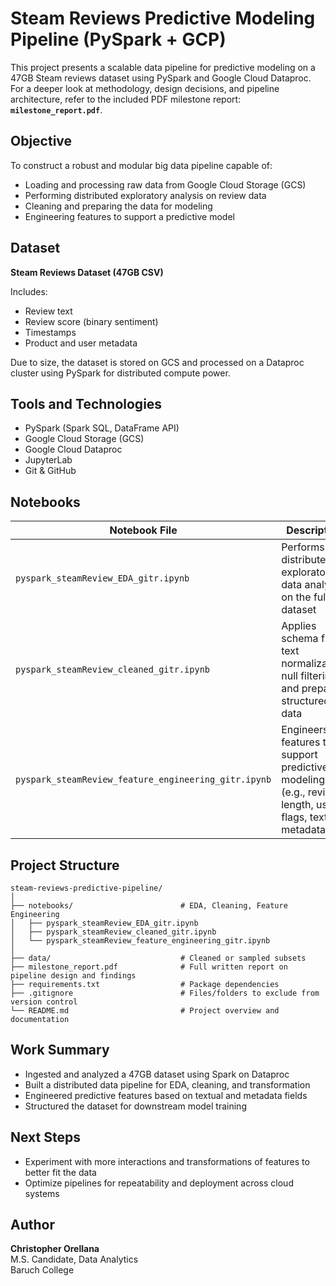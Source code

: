 # Steam Reviews Predictive Modeling Pipeline (PySpark + GCP)

This project presents a scalable data pipeline for predictive modeling on a 47GB Steam reviews dataset using PySpark and Google Cloud Dataproc. For a deeper look at methodology, design decisions, and pipeline architecture, refer to the included PDF milestone report: **`milestone_report.pdf`**.

## Objective

To construct a robust and modular big data pipeline capable of:
- Loading and processing raw data from Google Cloud Storage (GCS)
- Performing distributed exploratory analysis on review data
- Cleaning and preparing the data for modeling
- Engineering features to support a predictive model

## Dataset

**Steam Reviews Dataset (47GB CSV)**  

Includes:
- Review text  
- Review score (binary sentiment)  
- Timestamps  
- Product and user metadata  

Due to size, the dataset is stored on GCS and processed on a Dataproc cluster using PySpark for distributed compute power.

## Tools and Technologies

- PySpark (Spark SQL, DataFrame API)
- Google Cloud Storage (GCS)
- Google Cloud Dataproc
- JupyterLab
- Git & GitHub

## Notebooks

| Notebook File | Description |
|---------------|-------------|
| `pyspark_steamReview_EDA_gitr.ipynb` 			| Performs distributed exploratory data analysis on the full dataset |
| `pyspark_steamReview_cleaned_gitr.ipynb` 		| Applies schema fixes, text normalization, null filtering, and prepares structured data |
| `pyspark_steamReview_feature_engineering_gitr.ipynb` 	| Engineers features to support predictive modeling (e.g., review length, user flags, text metadata) |

## Project Structure

```
steam-reviews-predictive-pipeline/
│
├── notebooks/                        # EDA, Cleaning, Feature Engineering
│   ├── pyspark_steamReview_EDA_gitr.ipynb
│   ├── pyspark_steamReview_cleaned_gitr.ipynb
│   └── pyspark_steamReview_feature_engineering_gitr.ipynb
│
├── data/                             # Cleaned or sampled subsets
├── milestone_report.pdf              # Full written report on pipeline design and findings
├── requirements.txt                  # Package dependencies
├── .gitignore                        # Files/folders to exclude from version control
└── README.md                         # Project overview and documentation
```

## Work Summary

- Ingested and analyzed a 47GB dataset using Spark on Dataproc  
- Built a distributed data pipeline for EDA, cleaning, and transformation  
- Engineered predictive features based on textual and metadata fields  
- Structured the dataset for downstream model training

## Next Steps
 
- Experiment with more interactions and transformations of features to better fit the data
- Optimize pipelines for repeatability and deployment across cloud systems

## Author

**Christopher Orellana**  
M.S. Candidate, Data Analytics  
Baruch College  
